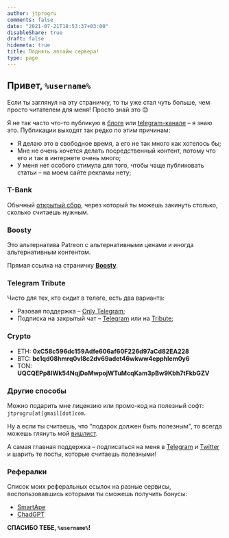 ```yaml
---
author: jtprogru
comments: false
date: "2021-07-21T18:53:37+03:00"
disableShare: true
draft: false
hidemeta: true
title: Поднять аптайм сервера!
type: page
---
```


## Привет, `%username%`

Если ты заглянул на эту страничку, то ты уже стал чуть больше, чем просто читателем для меня! Просто знай это 😊

Я не так часто что-то публикую в [блоге](https://jtprog.ru) или [telegram-канале](https://ttttt.me/jtprogru_channel) – я знаю это. Публикации выходят так редко по этим причинам:

- Я делаю это в свободное время, а его не так много как хотелось бы;
- Мне не очень хочется делать посредственный контент, потому что его и так в интернете очень много;
- У меня нет особого стимула для того, чтобы чаще публиковать статьи – на моем сайте рекламы нету;

### T-Bank

Обычный [открытый сбор](https://www.tbank.ru/cf/6pTjRrvOfvZ), через который ты можешь закинуть столько, сколько считаешь нужным.

### Boosty

Это альтернатива Patreon с альтернативными ценами и иногда альтернативным контентом.

Прямая ссылка на страничку [**Boosty**](https://boosty.to/jtprogru/donate).

### Telegram Tribute

Чисто для тех, кто сидит в телеге, есть два варианта:

- Разовая поддержка – [Only Telegram](https://t.me/tribute/app?startapp=dl5a);
- Подписка на закрытый чат – [Telegram](https://t.me/tribute/app?startapp=soRV) или на [Tribute](https://web.tribute.tg/s/oRV);

### Crypto

- ETH: **0xC58c596dc159Adfe606af60F226d97aCd82EA228**
- BTC: **bc1qd08hmrq0vl8c2dv69adet46wkww4epphlem0y6**
- TON: **UQCQEPp8lWk54NqjDoMwpojWTuMcqKam3pBw9Kbh7tFkbGZV**

### Другие способы

Можно подарить мне лицензию или промо-код на полезный софт: `jtprogru[at]gmail[dot]com`.

Ну а если ты считаешь, что "подарок должен быть полезным", то всегда можешь глянуть мой [вишлист](https://mywishboard.com/@jtprogru).

А самая главная поддержка – подписаться на меня в [Telegram](https://ttttt.me/jtprogru_channel) и [Twitter](https://twitter.com/jtprogru) и шарить те посты, которые считаешь полезными!

### Рефералки

Список моих реферальных ссылок на разные сервисы, воспользовавшись которыми ты сможешь получить бонусы:

- [SmartApe](http://www.smartape.ru/?partner=52369)
- [ChadGPT](https://ask.chadgpt.ru/ref/536fe51050034a61)

**СПАСИБО ТЕБЕ, `%username%`!**
